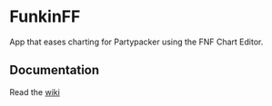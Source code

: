 # FunkinFF
App that eases charting for Partypacker using the FNF Chart Editor.

## Documentation
Read the [wiki](https://github.com/tposejank/FunkinFF/wiki)
